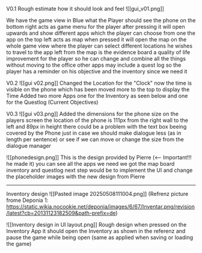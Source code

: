 V0.1
Rough estimate how it should look and feel
![[gui_v01.png]]

We have the game view in Blue what the Player should see
the phone on the bottom right acts as game menu for the player after pressing it will open upwards and show different apps which the player can choose from one the app on the top left acts as map when pressed it will open the map on the whole game view where the player can select different locations he wishes to travel to
the app left from the map is the evidence board a quality of life improvement for the player so he can change and combine all the things without moving to the office
other apps may include a quest log so the player has a reminder on his objective
and the inventory since we need it

V0.2
![[gui v02.png]]
Changed the Location for the "Clock" now the time is visible on the phone which has been moved more to the top to display the Time
Added two more Apps one for the Inventory as seen below and one for the Questlog (Current Objectives)

V0.3
![[gui v03.png]]
Added the dimensions for the phone size on the players screen the location of the phone is 111px from the right wall to the left and 89px in height
there could be a problem with the text box beeing covered by the Phone just in case we should make dialogue less (as in length per sentence) or see if we can move or change the size from the dialogue manager

![[phonedesign.png]]
This is the design provided by Pierre (<-- Important!!! he made it) you can see all the apps we need we got the map board inventory and questlog next step would be to implement the UI and change the placeholder images with the new design from Pierre

------------------------------------------
Inventory design
![[Pasted image 20250508111004.png]]
(Refrenz picture frome Deponia 1: https://static.wikia.nocookie.net/deponia/images/6/67/Inventar.png/revision/latest?cb=20131123182509&path-prefix=de)

![[Inventory design in UI layout.png]]
Rough design when pressed on the Inventory App it should open the Inventory as shown in the referenz and pause the game while being open (same as applied when saving or loading the game)